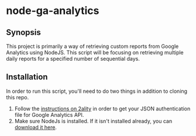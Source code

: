 # node-ga-analytics

## Synopsis

This project is primarily a way of retrieving custom reports from Google Analytics using NodeJS. This script will be focusing on retrieving multiple daily reports for a specified number of sequential days. 

<!-- ## Code Example

Show what the library does as concisely as possible, developers should be able to figure out **how** your project solves their problem by looking at the code example. Make sure the API you are showing off is obvious, and that your code is short and concise.

## Motivation

A short description of the motivation behind the creation and maintenance of the project. This should explain **why** the project exists.
-->
## Installation

In order to run this script, you'll need to do two things in addition to cloning this repo. 

1. Follow the [instructions on 2ality](http://www.2ality.com/2015/10/google-analytics-api.html) in order to get your JSON authentication file for Google Analytics API.
2. Make sure NodeJs is installed. If it isn't installed already, you can [download it here](https://nodejs.org/en/download/).

<!--
## API Reference

Depending on the size of the project, if it is small and simple enough the reference docs can be added to the README. For medium size to larger projects it is important to at least provide a link to where the API reference docs live.

## Tests

Describe and show how to run the tests with code examples.

## Contributors

Let people know how they can dive into the project, include important links to things like issue trackers, irc, twitter accounts if applicable.

## License

A short snippet describing the license (MIT, Apache, etc.)
-->
